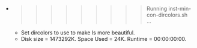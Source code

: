* >>>>>>>>> Running inst-min-con-dircolors.sh ...
  * Set dircolors to use  to make ls more beautiful.
  * Disk size = 1473292K. Space Used = 24K. Runtime = 00:00:00:00.
